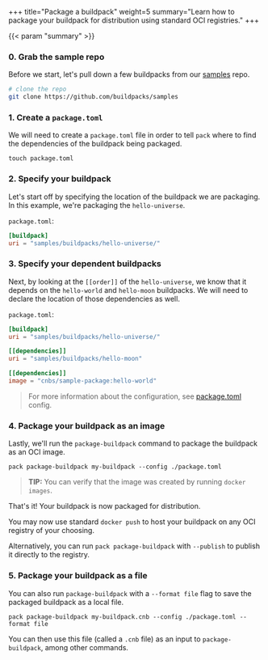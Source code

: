+++
title="Package a buildpack"
weight=5
summary="Learn how to package your buildpack for distribution using standard OCI registries."
+++

{{< param "summary" >}}

### 0. Grab the sample repo

Before we start, let's pull down a few buildpacks from our [samples][samples] repo.

```bash
# clone the repo
git clone https://github.com/buildpacks/samples
```

### 1. Create a `package.toml`

We will need to create a `package.toml` file in order to tell `pack` where to find the dependencies of the buildpack
being packaged.

```shell script
touch package.toml
```

### 2. Specify your buildpack

Let's start off by specifying the location of the buildpack we are packaging. In this example, we're packaging
the `hello-universe`.

`package.toml`:
```toml
[buildpack]
uri = "samples/buildpacks/hello-universe/"
```

### 3. Specify your dependent buildpacks

Next, by looking at the `[[order]]` of the `hello-universe`, we know that it depends on the `hello-world` and `hello-moon`
buildpacks. We will need to declare the location of those dependencies as well.

`package.toml`:
```toml
[buildpack]
uri = "samples/buildpacks/hello-universe/"

[[dependencies]]
uri = "samples/buildpacks/hello-moon"

[[dependencies]]
image = "cnbs/sample-package:hello-world"
```

> For more information about the configuration, see [package.toml][package-config] config.

### 4. Package your buildpack as an image

Lastly, we'll run the `package-buildpack` command to package the buildpack as an OCI image.

```shell script
pack package-buildpack my-buildpack --config ./package.toml
```

> **TIP:** You can verify that the image was created by running `docker images`.

That's it! Your buildpack is now packaged for distribution.

You may now use standard `docker push` to host your buildpack on any OCI registry of your choosing.

Alternatively, you can run `pack package-buildpack` with `--publish` to publish it directly to the registry.

### 5. Package your buildpack as a file

You can also run `package-buildpack` with a `--format file` flag to save the packaged buildpack as a local file.

```shell script
pack package-buildpack my-buildpack.cnb --config ./package.toml --format file
```

You can then use this file (called a `.cnb` file) as an input to `package-buildpack`, among other commands.

[package-config]: /docs/reference/package-config/
[samples]: https://github.com/buildpacks/samples
